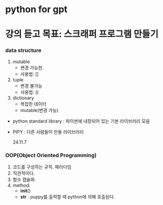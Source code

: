 # python for gpt

# 강의 듣고 목표: 스크래퍼 프로그램 만들기

### data structure

1. mutable
   - 변경 가능한.
   - 사용법: []
2. tuple
   - 변경 불가능
   - 사용법: ()
3. dictionary
   - 복잡한 데이터
   - mutable(변경 가능)

- python standard library : 파이썬에 내장되어 있는 기본 라이브러리 모음
- PIPY : 다른 사람들이 만들 라이브러리

  24.11.7

### OOP(Object Oriented Programming)

1. 코드를 구성하는 규칙. 패러다임
2. 직관적이다.
3. 함수 캡슐화
4. method:
   - **init**()
   - **str** : puppy를 출력할 때 python에 의해 호출된다.
